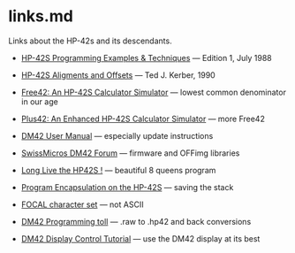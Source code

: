 
# links.md

Links about the HP-42s and its descendants.


* [HP-42S Programming Examples & Techniques](https://literature.hpcalc.org/community/hp42s-prog-en.pdf) — Edition 1, July 1988
* [HP-42S Aligments and Offsets](https://literature.hpcalc.org/community/hp42s-alignoffset.pdf) — Ted J. Kerber, 1990

* [Free42: An HP-42S Calculator Simulator](https://thomasokken.com/free42/) — lowest common denominator in our age
* [Plus42: An Enhanced HP-42S Calculator Simulator](https://thomasokken.com/free42/) — more Free42

* [DM42 User Manual](https://technical.swissmicros.com/dm42/doc/dm42_user_manual.html) — especially update instructions
* [SwissMicros DM42 Forum](https://forum.swissmicros.com/viewforum.php?f=15) — firmware and OFFimg libraries

* [Long Live the HP42S !](http://www.hpcc.org/datafile/V23N6/LongLiveTheHP42S.pdf) — beautiful 8 queens program
* [Program Encapsulation on the HP-42S](https://archived.hpcalc.org/hp42s/articles/program_encapsulation.pdf) — saving the stack

* [FOCAL character set](https://en.wikipedia.org/wiki/FOCAL_character_set) —  not ASCII

* [DM42 Programming toll](https://technical.swissmicros.com/decoders/dm42/index.php) — .raw to .hp42 and back conversions
* [DM42 Display Control Tutorial](https://www.hpmuseum.org/forum/thread-10387-post-93808.html) — use the DM42 display at its best

